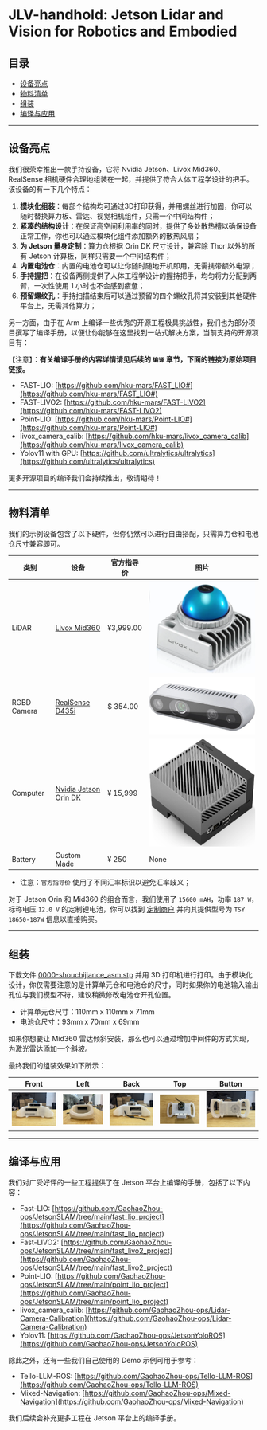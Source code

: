 # JLV-handhold: Jetson Lidar and Vision for Robotics and Embodied


## 目录

* [设备亮点](#设备亮点)
* [物料清单](#物料清单)
* [组装](#组装)
* [编译与应用](#编译与应用)

---
## 设备亮点

我们很荣幸推出一款手持设备，它将 Nvidia Jetson、Livox Mid360、RealSense 相机硬件合理地组装在一起，并提供了符合人体工程学设计的把手。该设备的有一下几个特点：

1. **模块化组装**：每部个结构均可通过3D打印获得，并用螺丝进行加固，你可以随时替换算力板、雷达、视觉相机组件，只需一个中间结构件；
2. **紧凑的结构设计**：在保证高空间利用率的同时，提供了多处散热槽以确保设备正常工作，你也可以通过模块化组件添加额外的散热风扇；
3. **为 Jetson 量身定制**：算力仓根据 Orin DK 尺寸设计，兼容除 Thor 以外的所有 Jetson 计算板，同样只需要一个中间结构件；
4. **内置电池仓**：内置的电池仓可以让你随时随地开机即用，无需携带额外电源；
5. **手持握把**：在设备两侧提供了人体工程学设计的握持把手，均匀将力分配到两臂，一次性使用 1 小时也不会感到疲惫；
6. **预留螺纹孔**：手持扫描结束后可以通过预留的四个螺纹孔将其安装到其他硬件平台上，无需其他算力；

另一方面，由于在 Arm 上编译一些优秀的开源工程极具挑战性，我们也为部分项目撰写了编译手册，以便让你能够在这里找到一站式解决方案，当前支持的开源项目有：

【注意】：**有关编译手册的内容详情请见后续的 `编译` 章节，下面的链接为原始项目链接。**

* FAST-LIO: [https://github.com/hku-mars/FAST_LIO#](https://github.com/hku-mars/FAST_LIO#)
* FAST-LIVO2: [https://github.com/hku-mars/FAST-LIVO2](https://github.com/hku-mars/FAST-LIVO2)
* Point-LIO: [https://github.com/hku-mars/Point-LIO#](https://github.com/hku-mars/Point-LIO#)
* livox_camera_calib: [https://github.com/hku-mars/livox_camera_calib](https://github.com/hku-mars/livox_camera_calib)
* Yolov11 with GPU: [https://github.com/ultralytics/ultralytics](https://github.com/ultralytics/ultralytics)

更多开源项目的编译我们会持续推出，敬请期待！

----

## 物料清单

我们的示例设备包含了以下硬件，但你仍然可以进行自由搭配，只需算力仓和电池仓尺寸兼容即可。

|类别|设备|官方指导价|图片|
|--|--|--|--|
|LiDAR|[Livox Mid360](https://www.livoxtech.com/cn/mid-360)|¥3,999.00|![mid360](./images/mid360.png)|
|RGBD Camera|[RealSense D435i](https://store.realsenseai.com/buy-intel-realsense-depth-camera-d435i.html)|$ 354.00|![d345i](./images/d435i.png)|
|Computer|[Nvidia Jetson Orin DK](https://www.nvidia.cn/autonomous-machines/embedded-systems/jetson-orin/)|¥ 15,999|![orim](./images/orin.png)|
|Battery|Custom Made|¥ 250|None|


* 注意：`官方指导价` 使用了不同汇率标识以避免汇率歧义；

对于 Jetson Orin 和 Mid360 的组合而言，我们使用了 `15600 mAH`，功率 `187 W`，标称电压 `12.0 V` 的定制锂电池，你可以找到 [定制商户](http://191624.51sole.com/) 并向其提供型号为 `TSY 18650-187W` 信息以直接购买。 
 
----

## 组装

下载文件 [0000-shouchijiance_asm.stp](./model/0000-shouchijiance_asm.stp) 并用 3D 打印机进行打印。由于模块化设计，你仅需要注意的是计算单元仓和电池仓的尺寸，同时如果你的电池输入输出孔位与我们模型不符，建议稍微修改电池仓开孔位置。

* 计算单元仓尺寸：110mm x 110mm x 71mm
* 电池仓尺寸：93mm x 70mm x 69mm

如果你想要让 Mid360 雷达倾斜安装，那么也可以通过增加中间件的方式实现，为激光雷达添加一个斜坡。

最终我们的组装效果如下所示：

|Front|Left|Back|Top|Button|
|--|--|--|--|--|
|![front](./images/view_point_front.jpeg)|![left](./images/view_point_left.jpeg)|![back](./images/view_point_back.jpeg)|![top](./images/view_point_top.jpeg)|![button](./images/view_point_button.jpeg)|


----

## 编译与应用

我们对广受好评的一些工程提供了在 Jetson 平台上编译的手册，包括了以下内容：

* Fast-LIO: [https://github.com/GaohaoZhou-ops/JetsonSLAM/tree/main/fast_lio_project](https://github.com/GaohaoZhou-ops/JetsonSLAM/tree/main/fast_lio_project)
* Fast-LIVO2: [https://github.com/GaohaoZhou-ops/JetsonSLAM/tree/main/fast_livo2_project](https://github.com/GaohaoZhou-ops/JetsonSLAM/tree/main/fast_livo2_project)
* Point-LIO: [https://github.com/GaohaoZhou-ops/JetsonSLAM/tree/main/point_lio_project](https://github.com/GaohaoZhou-ops/JetsonSLAM/tree/main/point_lio_project)
* livox_camera_calib: [https://github.com/GaohaoZhou-ops/Lidar-Camera-Calibration](https://github.com/GaohaoZhou-ops/Lidar-Camera-Calibration)
* Yolov11: [https://github.com/GaohaoZhou-ops/JetsonYoloROS](https://github.com/GaohaoZhou-ops/JetsonYoloROS)


除此之外，还有一些我们自己使用的 Demo 示例可用于参考：

* Tello-LLM-ROS: [https://github.com/GaohaoZhou-ops/Tello-LLM-ROS](https://github.com/GaohaoZhou-ops/Tello-LLM-ROS)
* Mixed-Navigation: [https://github.com/GaohaoZhou-ops/Mixed-Navigation](https://github.com/GaohaoZhou-ops/Mixed-Navigation)

我们后续会补充更多工程在 Jetson 平台上的编译手册。

